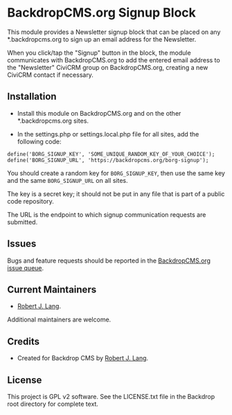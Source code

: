 BackdropCMS.org Signup Block
======================

This module provides a Newsletter signup block that can be placed on any *.backdropcms.org to sign up an email address for the Newsletter.

When you click/tap the "Signup" button in the block, the module communicates with BackdropCMS.org to add the entered email address to the "Newsletter" CiviCRM group on BackdropCMS.org, creating a new CiviCRM contact if necessary.

Installation
------------

- Install this module on BackdropCMS.org and on the other *.backdropcms.org sites.

- In the settings.php or settings.local.php file for all sites, add the following code:

```
define('BORG_SIGNUP_KEY', 'SOME_UNIQUE_RANDOM_KEY_OF_YOUR_CHOICE');
define('BORG_SIGNUP_URL', 'https://backdropcms.org/borg-signup');
```

You should create a random key for `BORG_SIGNUP_KEY`, then use the same key and the same `BORG_SIGNUP_URL` on all sites.

The key is a secret key; it should not be put in any file that is part of a public code repository.

The URL is the endpoint to which signup communication requests are submitted.

Issues
------

Bugs and feature requests should be reported in the [BackdropCMS.org issue queue](https://github.com/backdrop-ops/backdropcms.org/issues).

Current Maintainers
-------------------

- [Robert J. Lang](https://github.com/bugfolder).

Additional maintainers are welcome.

Credits
-------

- Created for Backdrop CMS by [Robert J. Lang](https://github.com/bugfolder).

License
-------

This project is GPL v2 software.
See the LICENSE.txt file in the Backdrop root directory for complete text.
